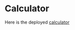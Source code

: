 # Calculator
Here is the deployed <a href="https://kuryen.github.io/Calculator_App/">calculator</a>
